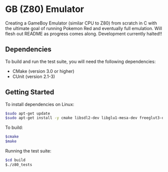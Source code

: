 # GB (Z80) Emulator
Creating a GameBoy Emulator (similar CPU to Z80) from scratch in C with the ultimate goal of running Pokemon Red and eventually full emulation. Will flesh out README as progress comes along.
Development currently halted!!
## Dependencies

To build and run the test suite, you will need the following dependencies:

- CMake (version 3.0 or higher)
- CUnit (version 2.1-3)

## Getting Started

To install dependencies on Linux:

```bash
$sudo apt-get update
$sudo apt-get install -y cmake libsdl2-dev libglu1-mesa-dev freeglut3-dev mesa-common-dev libcunit1 libcunit1-doc libcunit1-dev
```

To build:

```bash
$cmake
$make
```
Running the test suite:
```bash
$cd build
$./z80_tests
```

